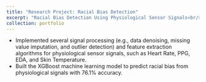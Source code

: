 ```yaml
---
title: "Research Project: Racial Bias Detection"
excerpt: "Racial Bias Detection Using Physiological Sensor Signals<br/><img src='/images/500x300.png'>"
collection: portfolio
---
```


* Implemented several signal processing (e.g., data denoising, missing value imputation, and outlier detection) and feature extraction algorithms for physiological sensor signals, such as Heart Rate, PPG, EDA, and Skin Temperature. 
* Built the XGBoost machine learning model to predict racial bias from physiological signals with 76.1% accuracy.

